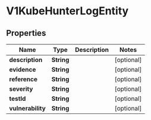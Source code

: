 # V1KubeHunterLogEntity

## Properties
Name | Type | Description | Notes
------------ | ------------- | ------------- | -------------
**description** | **String** |  |  [optional]
**evidence** | **String** |  |  [optional]
**reference** | **String** |  |  [optional]
**severity** | **String** |  |  [optional]
**testId** | **String** |  |  [optional]
**vulnerability** | **String** |  |  [optional]
